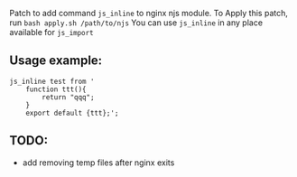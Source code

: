 


Patch to add command ```js_inline``` to nginx njs module.
To Apply this patch, run ```bash apply.sh /path/to/njs```
You can use ```js_inline``` in any place available for ```js_import```

Usage example:
-
```
js_inline test from '
    function ttt(){
        return "qqq";
    }
    export default {ttt};';
```

TODO: 
-
 - add removing temp files after nginx exits
